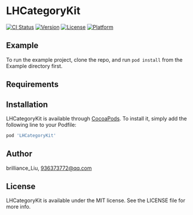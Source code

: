 # LHCategoryKit

[![CI Status](https://img.shields.io/travis/brilliance_Liu/LHCategoryKit.svg?style=flat)](https://travis-ci.org/brilliance_Liu/LHCategoryKit)
[![Version](https://img.shields.io/cocoapods/v/LHCategoryKit.svg?style=flat)](https://cocoapods.org/pods/LHCategoryKit)
[![License](https://img.shields.io/cocoapods/l/LHCategoryKit.svg?style=flat)](https://cocoapods.org/pods/LHCategoryKit)
[![Platform](https://img.shields.io/cocoapods/p/LHCategoryKit.svg?style=flat)](https://cocoapods.org/pods/LHCategoryKit)

## Example

To run the example project, clone the repo, and run `pod install` from the Example directory first.

## Requirements

## Installation

LHCategoryKit is available through [CocoaPods](https://cocoapods.org). To install
it, simply add the following line to your Podfile:

```ruby
pod 'LHCategoryKit'
```

## Author

brilliance_Liu, 936373772@qq.com

## License

LHCategoryKit is available under the MIT license. See the LICENSE file for more info.
